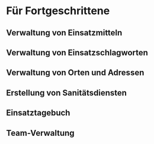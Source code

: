 # Für Fortgeschrittene

## Verwaltung von Einsatzmitteln

## Verwaltung von Einsatzschlagworten

## Verwaltung von Orten und Adressen

## Erstellung von Sanitätsdiensten

## Einsatztagebuch

## Team-Verwaltung